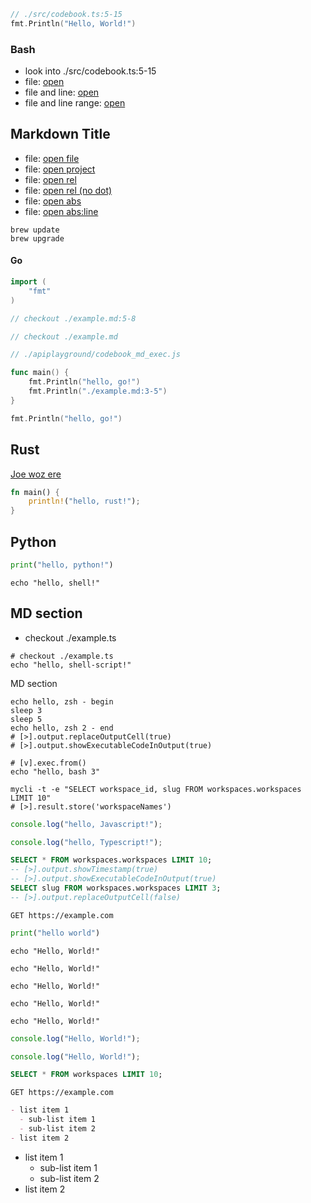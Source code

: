 ```go
// ./src/codebook.ts:5-15
fmt.Println("Hello, World!")
```

### Bash

- look into ./src/codebook.ts:5-15
- file: [open](./src/codebook.ts)
- file and line: [open](./src/codebook.ts:5)
- file and line range: [open](./src/codebook.ts:5-8)

## Markdown Title

- file: [open file](file://Users/tijoe/example.ts)
- file: [open project](/example.ts)
- file: [open rel](./example.ts)
- file: [open rel (no dot)](example.ts)
- file: [open abs](/Users/tijoe/example.ts)
- file: [open abs:line](/Users/tijoe/example.ts:5)

```shellscript
brew update
brew upgrade
```

#### Go

```go
import (
    "fmt"
)

// checkout ./example.md:5-8

// checkout ./example.md

// ./apiplayground/codebook_md_exec.js

func main() {
    fmt.Println("hello, go!")
    fmt.Println("./example.md:3-5")
}
```

```go
fmt.Println("hello, go!")
```

## Rust

<a href="https://marketplace.visualstudio.com/items?itemName=josephbergevin.codebook-md">Joe woz ere</a>

```rust
fn main() {
    println!("hello, rust!");
}
```

## Python

```python
print("hello, python!")
```

```shellscript
echo "hello, shell!"
```

## MD section

- checkout ./example.ts

```shellscript
# checkout ./example.ts
echo "hello, shell-script!"
```

MD section

```shellscript
echo hello, zsh - begin
sleep 3
sleep 5
echo hello, zsh 2 - end
# [>].output.replaceOutputCell(true)
# [>].output.showExecutableCodeInOutput(true)
```

```shellscript
# [v].exec.from()
echo "hello, bash 3"
```

```shellscript
mycli -t -e "SELECT workspace_id, slug FROM workspaces.workspaces LIMIT 10"
# [>].result.store('workspaceNames')
```

```javascript
console.log("hello, Javascript!");
```

```typescript
console.log("hello, Typescript!");
```

```sql
SELECT * FROM workspaces.workspaces LIMIT 10;
-- [>].output.showTimestamp(true)
-- [>].output.showExecutableCodeInOutput(true)
SELECT slug FROM workspaces.workspaces LIMIT 3;
-- [>].output.replaceOutputCell(false)
```

```http
GET https://example.com
```

```python
print("hello world")
```

```shellscript
echo "Hello, World!"
```

```shellscript
echo "Hello, World!"
```

```shellscript
echo "Hello, World!"
```

```shellscript
echo "Hello, World!"
```

```shellscript
echo "Hello, World!"
```

```javascript
console.log("Hello, World!");
```

```typescript
console.log("Hello, World!");
```

```sql
SELECT * FROM workspaces LIMIT 10;
```

```http
GET https://example.com
```

```markdown
- list item 1
  - sub-list item 1
  - sub-list item 2
- list item 2
```

- list item 1
  - sub-list item 1
  - sub-list item 2
- list item 2